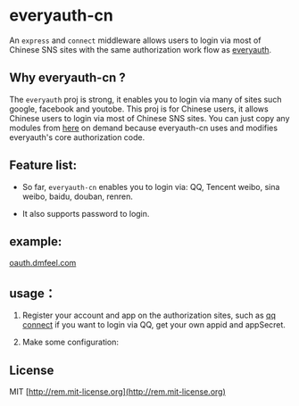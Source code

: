 # everyauth-cn

An `express` and `connect` middleware allows users to login via most of Chinese SNS sites with the same authorization work flow as [everyauth](https://github.com/bnoguchi/everyauth).

## Why everyauth-cn ?

The `everyauth` proj is strong, it enables you to login via many of sites such google, facebook and youtobe. This proj is for Chinese users, it allows Chinese users to login via most of Chinese SNS sites. You can just copy any modules from [here](https://github.com/bnoguchi/everyauth/tree/master/lib/modules) on demand because everyauth-cn uses and modifies everyauth's core authorization code.

## Feature list:

- So far, `everyauth-cn` enables you to login via: QQ, Tencent weibo, sina weibo, baidu, douban, renren.

- It also supports password to login.

## example:

[oauth.dmfeel.com](http://oauth.dmfeel.com)

## usage：

1. Register your account and app on the authorization sites, such as [qq connect](http://connect.qq.com) if you want to login via QQ, get your own appid and appSecret.

2. Make some configuration:

## License

MIT [http://rem.mit-license.org](http://rem.mit-license.org)
